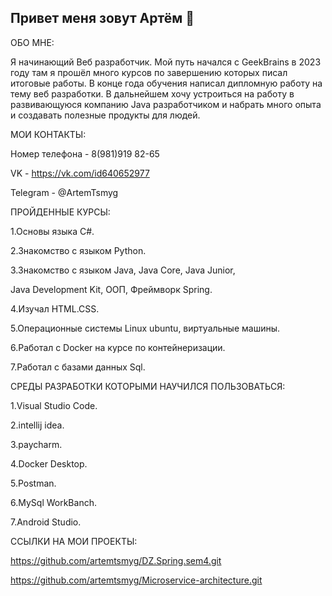 ## Привет меня зовут Артём 👋

 ОБО МНЕ:
 
Я начинающий Веб разработчик. Мой путь начался с GeekBrains в 2023 году 
там я прошёл много курсов по завершению которых писал итоговые работы.
В конце года обучения написал дипломную работу на тему веб разработки.
В дальнейшем хочу устроиться на работу в развивающуюся компанию Java разработчиком и 
набрать много опыта и создавать полезные продукты для людей.

МОИ КОНТАКТЫ:

Номер телефона - 8(981)919 82-65

VK - https://vk.com/id640652977

Telegram - @ArtemTsmyg


ПРОЙДЕННЫЕ КУРСЫ: 

1.Основы языка C#.

2.Знакомство с языком Python.

3.Знакомство с языком Java, Java Core, Java Junior, 

Java Development Kit, ООП, Фреймворк Spring.

4.Изучал HTML.CSS.

5.Операционные системы Linux ubuntu, виртуальные машины.

6.Работал с Docker на курсе по контейнеризации.

7.Работал с базами данных Sql.


СРЕДЫ РАЗРАБОТКИ КОТОРЫМИ НАУЧИЛСЯ ПОЛЬЗОВАТЬСЯ:

1.Visual Studio Code.

2.intellij idea.

3.paycharm.

4.Docker Desktop.

5.Postman.

6.MySql WorkBanch.

7.Android Studio.

ССЫЛКИ НА МОИ ПРОЕКТЫ:

https://github.com/artemtsmyg/DZ.Spring.sem4.git

https://github.com/artemtsmyg/Microservice-architecture.git

